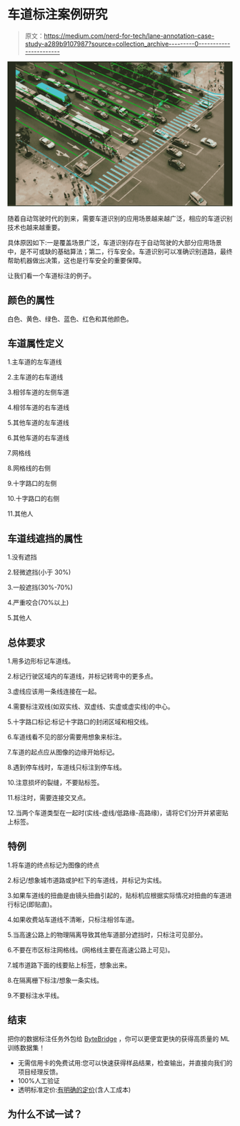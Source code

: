 # 车道标注案例研究

> 原文：<https://medium.com/nerd-for-tech/lane-annotation-case-study-a289b9107987?source=collection_archive---------0----------------------->

![](img/5f9519006fd0eb02db80994b73caa57c.png)

随着自动驾驶时代的到来，需要车道识别的应用场景越来越广泛，相应的车道识别技术也越来越重要。

具体原因如下:一是覆盖场景广泛，车道识别存在于自动驾驶的大部分应用场景中，是不可或缺的基础算法；第二，行车安全。车道识别可以准确识别道路，最终帮助机器做出决策，这也是行车安全的重要保障。

让我们看一个车道标注的例子。

## 颜色的属性

白色、黄色、绿色、蓝色、红色和其他颜色。

## 车道属性**定义**

1.主车道的左车道线

2.主车道的右车道线

3.相邻车道的左侧车道

4.相邻车道的右车道线

5.其他车道的左车道线

6.其他车道的右车道线

7.网格线

8.网格线的右侧

9.十字路口的左侧

10.十字路口的右侧

11.其他人

## 车道线遮挡的属性

1.没有遮挡

2.轻微遮挡(小于 30%)

3.一般遮挡(30%-70%)

4.严重咬合(70%以上)

5.其他人

## **总体要求**

1.用多边形标记车道线。

2.标记行驶区域内的车道线，并标记转弯中的更多点。

3.虚线应该用一条线连接在一起。

4.需要标注双线(如双实线、双虚线、实虚或虚实线)的中心。

5.十字路口标记:标记十字路口的封闭区域和相交线。

6.车道线看不见的部分需要用想象来标注。

7.车道的起点应从图像的边缘开始标记。

8.遇到停车线时，车道线只标注到停车线。

10.注意损坏的裂缝，不要贴标签。

11.标注时，需要连接交叉点。

12.当两个车道类型在一起时(实线-虚线/低路缘-高路缘)，请将它们分开并紧密贴上标签。

## **特例**

1.将车道的终点标记为图像的终点

2.标记/想象城市道路或护栏下的车道线，并标记为实线。

3.如果车道线的扭曲是由镜头扭曲引起的，贴标机应根据实际情况对扭曲的车道进行标记(即贴直)。

4.如果收费站车道线不清晰，只标注相邻车道。

5.当高速公路上的物理隔离导致其他车道部分遮挡时，只标注可见部分。

6.不要在市区标注网格线。(网格线主要在高速公路上可见)。

7.城市道路下面的线要贴上标签，想象出来。

8.在隔离栅下标注/想象一条实线。

9.不要标注水平线。

## 结束

把你的数据标注任务外包给 [ByteBridge](https://tinyurl.com/bdhr9j2a) ，你可以更便宜更快的获得高质量的 ML 训练数据集！

*   无需信用卡的免费试用:您可以快速获得样品结果，检查输出，并直接向我们的项目经理反馈。
*   100%人工验证
*   透明标准定价:[有明确的定价](https://www.bytebridge.io/#/?module=price)(含人工成本)

## 为什么不试一试？